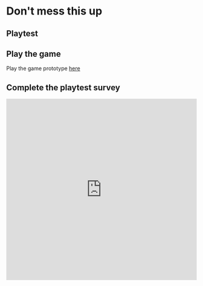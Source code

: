 # Don't mess this up
## Playtest

## Play the game
Play the game prototype [here](https://darkturbio.github.io/IASC-1P04/final_build/Oven%E2%9C%AB.html)

## Complete the playtest survey

<iframe width="640px" height= "480px" src= "https://forms.office.com/Pages/ResponsePage.aspx?id=wgrfDvBLjkqQsrP1J5AvuUI_8MePI8tLua0o8yg90TpUMUo3NTRVQkxDWlVWUjIwT0pDTjg3VkpPSy4u&embed=true" frameborder= "0" marginwidth= "0" marginheight= "0" style= "border: none; max-width:100%; max-height:100vh" allowfullscreen webkitallowfullscreen mozallowfullscreen msallowfullscreen> </iframe>
